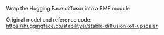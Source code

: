 Wrap the Hugging Face diffusor into a BMF module

Original model and reference code:
https://huggingface.co/stabilityai/stable-diffusion-x4-upscaler
